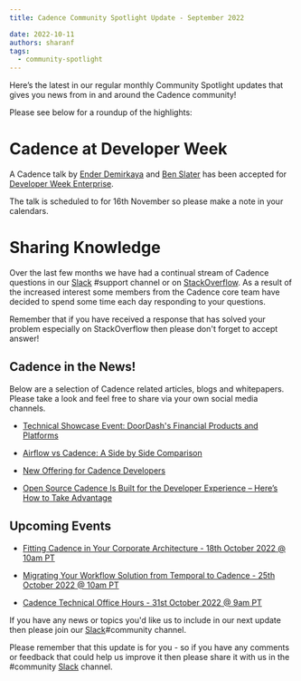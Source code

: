 ```yaml
---
title: Cadence Community Spotlight Update - September 2022

date: 2022-10-11
authors: sharanf
tags:
  - community-spotlight
---
```


Here’s the latest in our regular monthly Community Spotlight updates that gives you news from in and around the Cadence community!

Please see below for a roundup of the highlights:

# Cadence at Developer Week

A Cadence talk by [Ender Demirkaya](https://www.linkedin.com/in/enderdemirkaya/) and [Ben Slater](https://www.linkedin.com/in/ben-slater-2720562/) has been accepted for [Developer Week Enterprise](https://www.developerweek.com/global/conference/enterprise/).

The talk is scheduled to for 16th November so please make a note in your calendars.

# Sharing Knowledge

Over the last few months we have had a continual stream of Cadence questions in our [Slack](http://t.uber.com/cadence-slack) #support channel or on [StackOverflow](https://stackoverflow.com/questions/tagged/cadence-workflow). As a result of the increased interest some members from the Cadence core team have decided to spend some time each day responding to your questions.

Remember that if you have received a response that has solved your problem especially on StackOverflow then please don't forget to accept answer!

## Cadence in the News!

Below are a selection of Cadence related articles, blogs and whitepapers. Please take a look and feel free to share via your own social media channels.

- [Technical Showcase Event: DoorDash's Financial Products and Platforms
](https://www.youtube.com/watch?v=uNwbdQyLpns)

- [Airflow vs Cadence: A Side by Side Comparison](https://www.instaclustr.com/blog/airflow-vs-cadence-a-side-to-side-comparison/)

- [New Offering for Cadence Developers](https://www.instaclustr.com/blog/new-instaclustr-offering-for-cadence-developers/)

- [Open Source Cadence Is Built for the Developer Experience – Here’s How to Take Advantage](https://devm.io/open-source/open-source-cadence)

## Upcoming Events

- [Fitting Cadence in Your Corporate Architecture - 18th October 2022 @ 10am PT](https://info.instaclustr.com/webinar-fitting-cadence-in-corporate-architecture.html)

- [Migrating Your Workflow Solution from Temporal to Cadence - 25th October 2022 @ 10am PT](https://info.instaclustr.com/webinar-fitting-cadence-in-corporate-architecture.html)

- [Cadence Technical Office Hours - 31st October 2022 @ 9am PT](https://calendar.google.com/calendar/u/0/embed?src=e6r40gp3c2r01054id7e99dlac@group.calendar.google.com&ctz=America/Los_Angeles)


If you have any news or topics you'd like us to include in our next update then please join our [Slack](http://t.uber.com/cadence-slack)#community channel.

Please remember that this update is for you - so if you have any comments or feedback that could help us improve it then please share it with us in the #community [Slack](http://t.uber.com/cadence-slack) channel.
